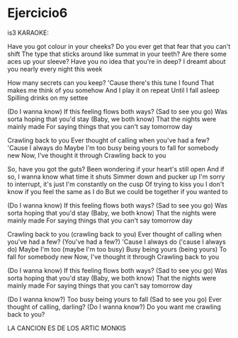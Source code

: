 # Ejercicio6
is3
KARAOKE:

Have you got colour in your cheeks?
Do you ever get that fear that you can't shift
The type that sticks around like summat in your teeth?
Are there some aces up your sleeve?
Have you no idea that you're in deep?
I dreamt about you nearly every night this week

How many secrets can you keep?
'Cause there's this tune I found
That makes me think of you somehow
And I play it on repeat
Until I fall asleep
Spilling drinks on my settee

(Do I wanna know)
If this feeling flows both ways?
(Sad to see you go)
Was sorta hoping that you'd stay
(Baby, we both know)
That the nights were mainly made
For saying things that you can't say tomorrow day

Crawling back to you
Ever thought of calling when you've had a few?
'Cause I always do
Maybe I'm too busy being yours to fall for somebody new
Now, I've thought it through
Crawling back to you

So, have you got the guts?
Been wondering if your heart's still open
And if so, I wanna know what time it shuts
Simmer down and pucker up
I'm sorry to interrupt, it's just I'm constantly on the cusp
Of trying to kiss you
I don't know if you feel the same as I do
But we could be together if you wanted to

(Do I wanna know)
If this feeling flows both ways?
(Sad to see you go)
Was sorta hoping that you'd stay
(Baby, we both know)
That the nights were mainly made
For saying things that you can't say tomorrow day

Crawling back to you (crawling back to you)
Ever thought of calling when you've had a few? (You've had a few?)
'Cause I always do ('cause I always do)
Maybe I'm too (maybe I'm too busy)
Busy being yours (being yours)
To fall for somebody new
Now, I've thought it through
Crawling back to you

(Do I wanna know)
If this feeling flows both ways?
(Sad to see you go)
Was sorta hoping that you'd stay
(Baby, we both know)
That the nights were mainly made
For saying things that you can't say tomorrow day

(Do I wanna know?)
Too busy being yours to fall
(Sad to see you go)
Ever thought of calling, darling?
(Do I wanna know?)
Do you want me crawling back to you?

LA CANCION ES DE  LOS ARTIC MONKIS
